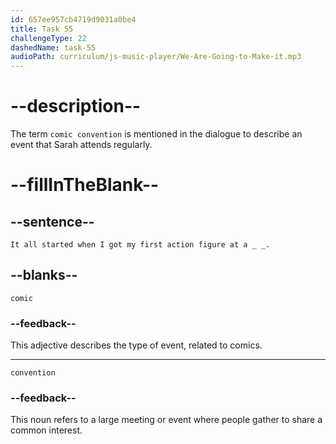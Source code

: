 ```yaml
---
id: 657ee957cb4719d9031a0be4
title: Task 55
challengeType: 22
dashedName: task-55
audioPath: curriculum/js-music-player/We-Are-Going-to-Make-it.mp3
---
```


<!--
AUDIO REFERENCE: 
Sarah: It all started when I got my first action figure at a comic convention. 
-->

# --description--

The term `comic convention` is mentioned in the dialogue to describe an event that Sarah attends regularly.

# --fillInTheBlank--

## --sentence--

`It all started when I got my first action figure at a _ _.`

## --blanks--

`comic`

### --feedback--

This adjective describes the type of event, related to comics.

---

`convention`

### --feedback--

This noun refers to a large meeting or event where people gather to share a common interest.
